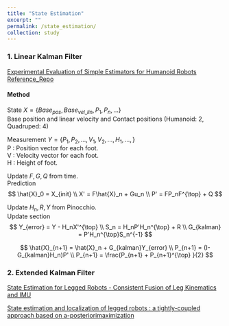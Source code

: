 ```yaml
---
title: "State Estimation"
excerpt: ""
permalink: /state_estimation/
collection: study
---
```


### 1. Linear Kalman Filter
[Experimental Evaluation of Simple Estimators for Humanoid Robots](https://hal.science/hal-01574819v2/document)   
[Reference_Repo](https://github.com/qiayuanl/legged_control/tree/master/legged_estimation)   

#### Method
State $X = \{ Base_{pos}, Base_{vel\_lin}, P_1, P_{n}, ... \}$   
Base position and linear velocity and Contact positions (Humanoid: 2, Quadruped: 4)  

Measurement $Y = \{P_1, P_2, ... , V_1, V_2, ..., H_1, ..., \}$   
P : Position vector for each foot.   
V : Velocity vector for each foot.   
H : Height of foot.   

Update $F, G, Q$ from time.   
Prediction   
$$
\hat{X}_0 = X_{init} \\   
X' = F\hat{X}_n + Gu_n \\   
P' = FP_nF^{\top} + Q
$$   

Update $H_n, R, Y$ from Pinocchio.   
Update section   
$$
Y_{error} = Y - H_nX'^{\top} \\   
S_n = H_nP'H_n^{\top} + R \\   
G_{kalman} = P'H_n^{\top}S_n^{-1}
$$   

$$
\hat{X}_{n+1} = \hat{X}_n + G_{kalman}Y_{error} \\   
P_{n+1} = (I-G_{kalman}H_n)P' \\   
P_{n+1} = \frac{P_{n+1} + P_{n+1}^{\top} }{2}
$$   


### 2. Extended Kalman Filter
[State Estimation for Legged Robots - Consistent Fusion of Leg Kinematics and IMU](https://roboticsproceedings.org/rss08/p03.pdf)   

[State estimation and localization of legged robots : a tightly-coupled approach based on a-posteriorimaximization](https://theses.hal.science/tel-03715727)